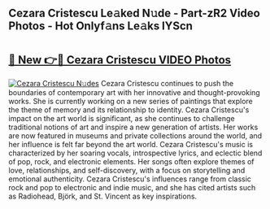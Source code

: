 ## Cezara Cristescu Le𝚊ked N𝚞de - Part-zR2 Video Photos - Hot Onlyf𝚊ns Le𝚊ks lYScn

# <h2><a href="http://ac31681.deff.icu/?id=Cezara+Cristescu">🔗 New 👉🔴 Cezara Cristescu VIDEO Photos</a></h2>

[![Cezara Cristescu N𝚞des](https://i.imgur.com/rIISA9y.gif)](http://ac31681.deff.icu/?id=Cezara+Cristescu)
Cezara Cristescu continues to push the boundaries of contemporary art with her innovative and thought-provoking works. She is currently working on a new series of paintings that explore the theme of memory and its relationship to identity. Cezara Cristescu's impact on the art world is significant, as she continues to challenge traditional notions of art and inspire a new generation of artists. Her works are now featured in museums and private collections around the world, and her influence is felt far beyond the art world. Cezara Cristescu's music is characterized by her soaring vocals, introspective lyrics, and eclectic blend of pop, rock, and electronic elements. Her songs often explore themes of love, relationships, and self-discovery, with a focus on storytelling and emotional authenticity. Cezara Cristescu's influences range from classic rock and pop to electronic and indie music, and she has cited artists such as Radiohead, Björk, and St. Vincent as key inspirations.
